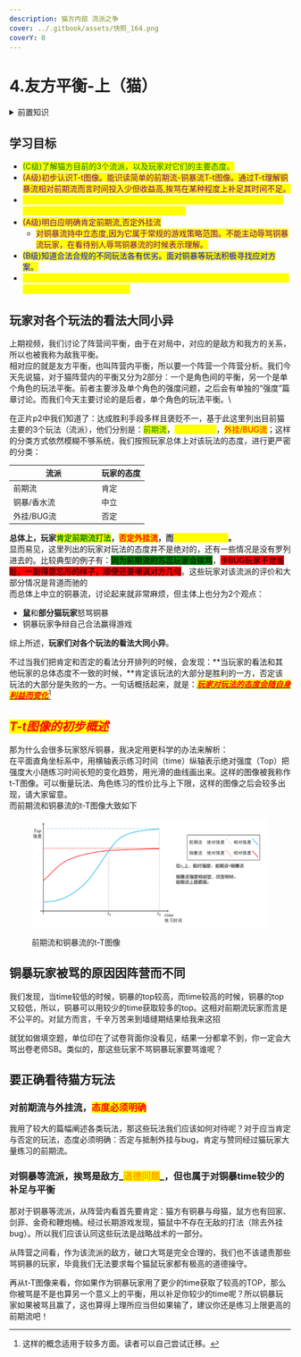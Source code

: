 ```yaml
---
description: 猫方内部 流派之争
cover: ../.gitbook/assets/快照_164.png
coverY: 0
---
```


# 4.友方平衡-上（猫）

<details>

<summary>前置知识</summary>

[1.差距](../part.i-current-abstract/1.gap.md)

[2.胜与负](../part.i-current-abstract/2.win-and-lose.md)

[3.敌我平衡](3.self-enemy-balance.md)

</details>

## 学习目标

* <mark style="color:green;">(C级)了解猫方目前的3个流派，以及玩家对它们的主要态度。</mark>
* <mark style="color:purple;">(A级)初步认识T-t图像。能识读简单的前期流-铜暴流T-t图像。通过T-t理解铜暴流相对前期流而言时间投入少但收益高,挨骂在某种程度上补足其时间不足。</mark>
* <mark style="color:yellow;">(S级)掌握猫主要玩法分类及玩家对各玩法的总体态度。在前者不适用的时候运用“玩家对玩法的态度随自身利益变化”解释。</mark>
* <mark style="color:purple;">(A级)明白应明确肯定前期流,否定外挂流</mark>
  * <mark style="color:purple;">对铜暴流持中立态度,因为它属于常规的游戏策略范围。不能主动辱骂铜暴流玩家，在看待别人辱骂铜暴流的时候表示理解。</mark>
* <mark style="color:blue;">(B级)知道合法合规的不同玩法各有优劣。面对铜暴等玩法积极寻找应对方案。</mark>
* <mark style="color:yellow;">(S级)能将理论不局限于猫方内部，迁移到鼠方、5v5对局中；并正确看待新兴的“运气猫”、“数值怪”等理论。</mark>

## 玩家对各个玩法的看法大同小异

&#x20;       上期视频，我们讨论了阵营间平衡，由于在对局中，对应的是敌方和我方的关系，所以也被我称为敌我平衡。\
&#x20;       相对应的就是友方平衡，也叫阵营内平衡，所以要一个阵营一个阵营分析。我们今天先说猫，对于猫阵营内的平衡又分为2部分：一个是角色间的平衡，另一个是单个角色的玩法平衡。前者主要涉及单个角色的强度问题，之后会有单独的“强度”篇章讨论。而我们今天主要讨论的是后者，单个角色的玩法平衡。\


&#x20;       在正片p2中我们知道了：达成胜利手段多样且褒贬不一，基于此这里列出目前猫主要的3个玩法（流派），他们分别是：<mark style="color:green;">前期流</mark>，<mark style="color:yellow;">铜暴/香水流</mark>，<mark style="color:red;">外挂/BUG流</mark>；这样的分类方式依然模糊不够系统，我们按照玩家总体上对该玩法的态度，进行更严密的分类：

<table data-full-width="false"><thead><tr><th width="144">流派</th><th>玩家的态度</th></tr></thead><tbody><tr><td>前期流</td><td>肯定</td></tr><tr><td>铜暴/香水流</td><td>中立</td></tr><tr><td>外挂/BUG流</td><td>否定</td></tr></tbody></table>

&#x20;       **总体上，玩家**<mark style="color:green;">**肯定前期流打法**</mark>**，**<mark style="color:red;">**否定外挂流**</mark>**，而**<mark style="color:yellow;">**铜暴流是中立的**</mark>**。**\
&#x20;      显而易见，这里列出的玩家对玩法的态度并不是绝对的，还有一些情况是没有罗列进去的。比较典型的例子有：<mark style="background-color:green;">同为前期流的苏蕊玩家会挨骂</mark>，<mark style="background-color:red;">卡BUG玩家不觉羞耻，一副得意忘形的样子，顺便还要嘲讽对方几句</mark>。这些玩家对该流派的评价和大部分情况是背道而驰的\
而总体上中立的铜暴流，讨论起来就非常麻烦，但主体上也分为2个观点：

* **鼠**和**部分猫玩家**怒骂铜暴
* 铜暴玩家争辩自己合法赢得游戏

综上所述，**玩家们对各个玩法的看法大同小异**。

不过当我们把肯定和否定的看法分开排列的时候，会发现：**当玩家的看法和其他玩家的总体态度不一致的时候，**肯定该玩法的大部分是胜利的一方，否定该玩法的大部分是失败的一方。一句话概括起来，就是：[_<mark style="color:red;">**玩家对玩法的态度会随自身利益而变化**</mark>_](#user-content-fn-1)[^1]

## _<mark style="color:red;">**T-t图像的初步概述**</mark>_

&#x20;      那为什么会很多玩家怒斥铜暴，我决定用更科学的办法来解析：\
&#x20;      在平面直角坐标系中，用横轴表示练习时间（time）纵轴表示绝对强度（Top）把强度大小随练习时间长短的变化趋势，用光滑的曲线画出来。这样的图像被我称作t-T图像。可以衡量玩法、角色练习的性价比与上下限，这样的图像之后会较多出现，请大家留意。\
&#x20;      而前期流和铜暴流的t-T图像大致如下

<figure><img src="../.gitbook/assets/屏幕截图 2023-07-15 133745.png" alt=""><figcaption><p>前期流和铜暴流的t-T图像</p></figcaption></figure>

## 铜暴玩家被骂的原因因阵营而不同

&#x20;       我们发现，当time较低的时候，铜暴的top较高，而time较高的时候，铜暴的top又较低，所以，铜暴可以用较少的time获取较多的top。这相对前期流玩家而言是不公平的。对鼠方而言，千辛万苦来到墙缝期结果给我来这招

&#x20;       就犹如做填空题，单位印在了试卷背面你没看见，结果一分都拿不到，你一定会大骂出卷老师SB。类似的，那这些玩家不骂铜暴玩家要骂谁呢？

## 要正确看待猫方玩法

### 对前期流与外挂流，<mark style="color:red;">态度必须明确</mark>

&#x20;       我用了较大的篇幅阐述各类玩法，那这些玩法我们应该如何对待呢？对于应当肯定与否定的玩法，态度必须明确：否定与抵制外挂与bug，肯定与赞同经过猫玩家大量练习的前期流。

### 对铜暴等流派，挨骂是敌方_<mark style="color:orange;">道德问题</mark>_，但也属于对铜暴time较少的补足与平衡

&#x20;       那对于铜暴等流派，从阵营内看首先要肯定：猫方有铜暴与母猫，鼠方也有回家、剑菲、金奇和鞭炮桶。经过长期游戏发现，猫鼠中不存在无敌的打法（除去外挂bug）。所以我们应该认同这些玩法是战略战术的一部分。

&#x20;       从阵营之间看，作为该流派的敌方，破口大骂是完全合理的，我们也不该谴责那些骂铜暴的玩家，毕竟我们无法要求每个猫鼠玩家都有极高的道德操守。

&#x20;       再从t-T图像来看，你如果作为铜暴玩家用了更少的time获取了较高的TOP，那么你被骂是不是也算另一个意义上的平衡，用以补足你较少的time呢？所以铜暴玩家如果被骂且赢了，这也算得上理所应当但如果输了，建议你还是练习上限更高的前期流吧！

[^1]: 这样的概念适用于较多方面。读者可以自己尝试迁移。
